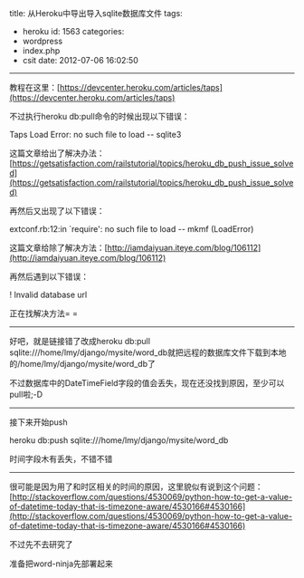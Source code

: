title: 从Heroku中导出导入sqlite数据库文件
tags:
  - heroku
id: 1563
categories:
  - wordpress
  - index.php
  - csit
date: 2012-07-06 16:02:50
---

教程在这里：[https://devcenter.heroku.com/articles/taps](https://devcenter.heroku.com/articles/taps)

不过执行heroku db:pull命令的时候出现以下错误：

Taps Load Error: no such file to load -- sqlite3<!--more-->

这篇文章给出了解决办法：[https://getsatisfaction.com/railstutorial/topics/heroku_db_push_issue_solved](https://getsatisfaction.com/railstutorial/topics/heroku_db_push_issue_solved)

再然后又出现了以下错误：

extconf.rb:12:in `require': no such file to load -- mkmf (LoadError)

这篇文章给除了解决方法：[http://iamdaiyuan.iteye.com/blog/106112](http://iamdaiyuan.iteye.com/blog/106112)

再然后遇到以下错误：

! Invalid database url

正在找解决方法= =

----------------------------------------------------------

好吧，就是链接错了改成heroku db:pull sqlite:///home/lmy/django/mysite/word_db就把远程的数据库文件下载到本地的/home/lmy/django/mysite/word_db了

不过数据库中的DateTimeField字段的值会丢失，现在还没找到原因，至少可以pull啦;-D

--------------------------------------------------------------

接下来开始push

heroku db:push sqlite:///home/lmy/django/mysite/word_db

时间字段木有丢失，不错不错

---------------------------------

很可能是因为用了和时区相关的时间的原因，这里貌似有说到这个问题：[http://stackoverflow.com/questions/4530069/python-how-to-get-a-value-of-datetime-today-that-is-timezone-aware/4530166#4530166](http://stackoverflow.com/questions/4530069/python-how-to-get-a-value-of-datetime-today-that-is-timezone-aware/4530166#4530166)

不过先不去研究了

准备把word-ninja先部署起来